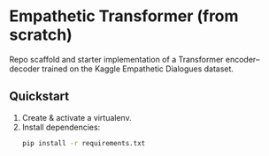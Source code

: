 # Empathetic Transformer (from scratch)

Repo scaffold and starter implementation of a Transformer encoder–decoder trained on the
Kaggle Empathetic Dialogues dataset.

## Quickstart

1. Create & activate a virtualenv.
2. Install dependencies:
   ```bash
   pip install -r requirements.txt